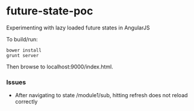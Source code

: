 future-state-poc
================

Experimenting with lazy loaded future states in AngularJS

To build/run:

    bower install
    grunt server
  
Then browse to localhost:9000/index.html.

### Issues

- After navigating to state /module1/sub, hitting refresh does not reload correctly
